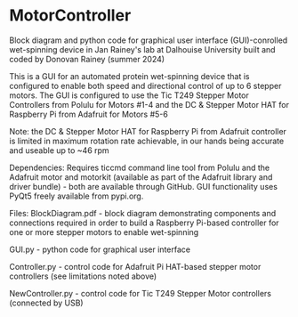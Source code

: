 # MotorController
Block diagram and python code for graphical user interface (GUI)-conrolled wet-spinning device
in Jan Rainey's lab at Dalhouise University built and coded by Donovan Rainey (summer 2024)

This is a GUI for an automated protein wet-spinning device that is configured to
enable both speed and directional control of up to 6 stepper motors. The GUI
is configured to use the Tic T249 Stepper Motor Controllers from Polulu for Motors #1-4
and the DC & Stepper Motor HAT for Raspberry Pi from Adafruit for Motors #5-6

Note: the DC & Stepper Motor HAT for Raspberry Pi from Adafruit controller is limited in maximum rotation
rate achievable, in our hands being accurate and useable up to ~46 rpm

Dependencies:
Requires ticcmd command line tool from Polulu and the Adafruit motor and motorkit (available as part of
the Adafruit library and driver bundle) - both are available through GitHub. GUI functionality uses 
PyQt5 freely available from pypi.org.

Files:
BlockDiagram.pdf - block diagram demonstrating components and connections required in order to build a
Raspberry Pi-based controller for one or more stepper motors to enable wet-spinning

GUI.py - python code for graphical user interface

Controller.py - control code for Adafruit Pi HAT-based stepper motor controllers (see limitations noted above)

NewController.py - control code for Tic T249 Stepper Motor controllers (connected by USB)

